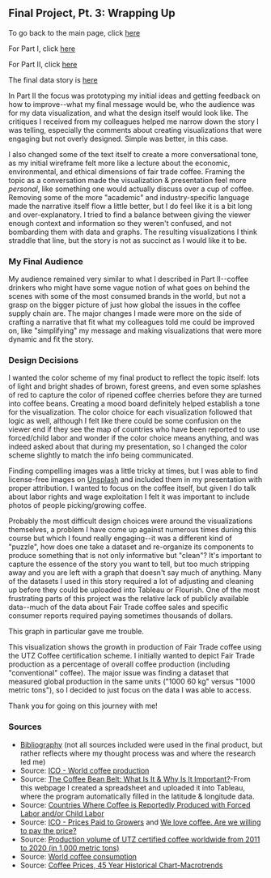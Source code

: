 ## Final Project, Pt. 3: Wrapping Up

To go back to the main page, click [here](https://yshok9192.github.io/portfoli-ori/)

For Part I, click [here](https://yshok9192.github.io/portfoli-ori/Final_Project.html)

For Part II, click [here](https://yshok9192.github.io/portfoli-ori/Final_Project_2.html)

The final data story is [here](https://carnegiemellon.shorthandstories.com/fair-trade-coffee/index.html)

In Part II the focus was prototyping my initial ideas and getting feedback on how to improve--what my final message would be, who the audience was for my data visualization, and what the design itself would look like. The critiques I received from my colleagues helped me narrow down the story I was telling, especially the comments about creating visualizations that were engaging but not overly designed. Simple was better, in this case.

I also changed some of the text itself to create a more conversational tone, as my initial wireframe felt more like a lecture about the economic, environmental, and ethical dimensions of fair trade coffee. Framing the topic as a conversation made the visualization & presentation feel more *personal*, like something one would actually discuss over a cup of coffee. Removing some of the more "academic" and industry-specific language made the narrative itself flow a little better, but I do feel like it is a bit long and over-explanatory. I tried to find a balance between giving the viewer enough context and information so they weren't confused, and not bombarding them with data and graphs. The resulting visualizations I think straddle that line, but the story is not as succinct as I would like it to be.

### My Final Audience

My audience remained very similar to what I described in Part II--coffee drinkers who might have some vague notion of what goes on behind the scenes with some of the most consumed brands in the world, but not a grasp on the bigger picture of just how global the issues in the coffee supply chain are. The major changes I made were more on the side of crafting a narrative that fit what my colleagues told me could be improved on, like "simplifying" my message and making visualizations that were more dynamic and fit the story. 

### Design Decisions

I wanted the color scheme of my final product to reflect the topic itself: lots of light and bright shades of brown, forest greens, and even some splashes of red to capture the color of ripened coffee cherries before they are turned into coffee beans. Creating a mood board definitely helped establish a tone for the visualization. The color choice for each visualization followed that logic as well, although I felt like there could be some confusion on the viewer end if they see the map of countries who have been reported to use forced/child labor and wonder if the color choice means anything, and was indeed asked about that during my presentation, so I changed the color scheme slightly to match the info being communicated.

Finding compelling images was a little tricky at times, but I was able to find license-free images on [Unsplash](https://unsplash.com/) and included them in my presentation with proper attribution. I wanted to focus on the coffee itself, but given I do talk about labor rights and wage exploitation I felt it was important to include photos of people picking/growing coffee. 

Probably the most difficult design choices were around the visualizations themselves, a problem I have come up against numerous times during this course but which I found really engaging--it was a different kind of "puzzle", how does one take a dataset and re-organize its components to produce something that is not only informative but "clean"? It's important to capture the essence of the story you want to tell, but too much stripping away and you are left with a graph that doesn't say much of anything. Many of the datasets I used in this story required a lot of adjusting and cleaning up before they could be uploaded into Tableau or Flourish. One of the most frustrating parts of this project was the relative lack of publicly available data--much of the data about Fair Trade coffee sales and specific consumer reports required paying sometimes thousands of dollars.

This graph in particular gave me trouble.

<div class="flourish-embed flourish-chart" data-src="visualisation/8826146"><script src="https://public.flourish.studio/resources/embed.js"></script></div>

This visualization shows the growth in production of Fair Trade coffee using the UTZ Coffee certification scheme. I initially wanted to depict Fair Trade production as a percentage of overall coffee production (including "conventional" coffee). The major issue was finding a dataset that measured global production in the same units ("1000 60 kg" versus "1000 metric tons"), so I decided to just focus on the data I was able to access.

Thank you for going on this journey with me!

### Sources

- [Bibliography](https://github.com/yshok9192/portfoli-ori/files/8165836/TSWD.Final.Project.Bibliography.docx) (not all sources included were used in the final product, but rather reflects where my thought process was and where the research led me)
- Source: [ICO - World coffee production](https://www.ico.org/prices/po-production.pdf)
- Source: [The Coffee Bean Belt: What Is It & Why Is It Important?](https://elevencoffees.com/the-coffee-bean-belt-what-is-it-and-why-is-it-important/)-From this webpage I created a spreadsheet and uploaded it into Tableau, where the program automatically filled in the latitude & longitude data.
- Source: [Countries Where Coffee is Reportedly Produced with Forced Labor and/or Child Labor](https://www.verite.org/project/coffee-3/)
- Source: [ICO - Prices Paid to Growers](https://www.ico.org/historical/1990%20onwards/PDF/3a-prices-growers.pdf) and [We love coffee. Are we willing to pay the price?](https://www.fairtrade.net/news/we-love-coffee-are-we-willing-to-pay-the-price)
- Source: [Production volume of UTZ certified coffee worldwide from 2011 to 2020 (in 1,000 metric tons)](https://www-statista-com.cmu.idm.oclc.org/statistics/758463/utz-certified-coffee-production-volume-worldwide/)
- Source: [World coffee consumption](https://www.ico.org/prices/new-consumption-table.pdf)
- Source: [Coffee Prices, 45 Year Historical Chart-Macrotrends](https://www.macrotrends.net/2535/coffee-prices-historical-chart-data)
